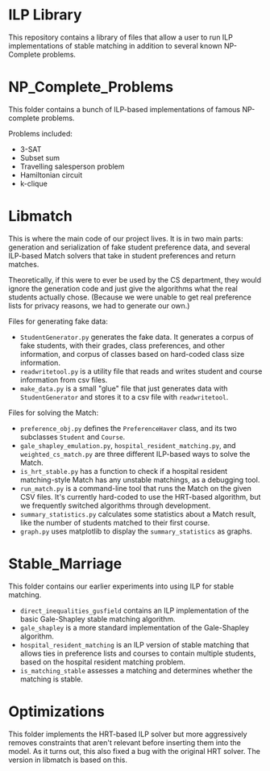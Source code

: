 # ILP Library
This repository contains a library of files that allow a user to run ILP implementations of stable matching in addition to several known NP-Complete problems.

# NP_Complete_Problems

This folder contains a bunch of ILP-based implementations of famous NP-complete problems.

Problems included:

- 3-SAT
- Subset sum
- Travelling salesperson problem
- Hamiltonian circuit
- k-clique


# Libmatch

This is where the main code of our project lives. It is in two main parts: generation and serialization
of fake student preference data, and several ILP-based Match solvers that take in student preferences
and return matches.

Theoretically, if this were to ever be used by the CS department, they would ignore the generation
code and just give the algorithms what the real students actually chose. (Because we were unable to
get real preference lists for privacy reasons, we had to generate our own.)

Files for generating fake data:

- `StudentGenerator.py` generates the fake data. It generates a corpus of fake students, with their
grades, class preferences, and other information, and corpus of classes based on hard-coded class size
information.
- `readwritetool.py` is a utility file that reads and writes student and course information from csv files.
- `make_data.py` is a small "glue" file that just generates data with `StudentGenerator` and stores it
to a csv file with `readwritetool`.

Files for solving the Match:

- `preference_obj.py` defines the `PreferenceHaver` class, and its two subclasses `Student` and `Course`.
- `gale_shapley_emulation.py`, `hospital_resident_matching.py`, and `weighted_cs_match.py` are three
different ILP-based ways to solve the Match. 
- `is_hrt_stable.py` has a function to check if a hospital resident matching-style Match has any unstable
matchings, as a debugging tool.
- `run_match.py` is a command-line tool that runs the Match on the given CSV files. It's currently hard-coded
to use the HRT-based algorithm, but we frequently switched algorithms through development.
- `summary_statistics.py` calculates some statistics about a Match result, like the number of students
matched to their first course.
- `graph.py` uses matplotlib to display the `summary_statistics` as graphs.

# Stable_Marriage

This folder contains our earlier experiments into using ILP for stable matching.

- `direct_inequalities_gusfield` contains an ILP implementation of the basic Gale-Shapley stable matching
algorithm.
- `gale_shapley` is a more standard implementation of the Gale-Shapley algorithm.
- `hospital_resident_matching` is an ILP version of stable matching that allows ties in preference lists
and courses to contain multiple students, based on the hospital resident matching problem.
- `is_matching_stable` assesses a matching and determines whether the matching is stable.

# Optimizations

This folder implements the HRT-based ILP solver but more aggressively removes constraints that aren't
relevant before inserting them into the model. As it turns out, this also fixed a bug with the original
HRT solver. The version in libmatch is based on this.
